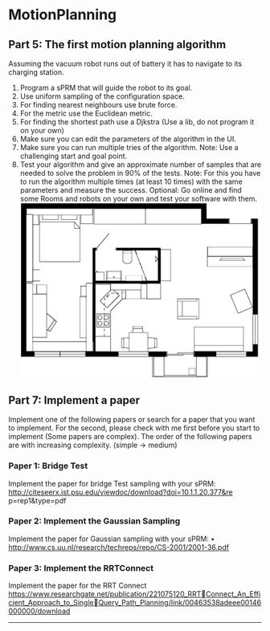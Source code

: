 # MotionPlanning

## Part 5: The first motion planning algorithm

Assuming the vacuum robot runs out of battery it has to navigate to its charging station.
1) Program a sPRM that will guide the robot to its goal.
1) Use uniform sampling of the configuration space.
2) For finding nearest neighbours use brute force.
3) For the metric use the Euclidean metric.
4) For finding the shortest path use a Djkstra (Use a lib, do not program it on your own)
2) Make sure you can edit the parameters of the algorithm in the UI.
3) Make sure you can run multiple tries of the algorithm.
Note: Use a challenging start and goal point.
4) Test your algorithm and give an approximate number of samples that are needed to solve the problem in 
90% of the tests.
Note: For this you have to run the algorithm multiple times (at least 10 times) with the same parameters and measure the success.
Optional:
Go online and find some Rooms and robots on your own and test your software with them.
![alt text](https://raw.githubusercontent.com/escvelo/monorepo/master/motionplanning/images/Room.bmp)


## Part 7: Implement a paper
Implement one of the following papers or search for a paper that you 
want to implement. For the second, please check with me first before 
you start to implement (Some papers are complex).
The order of the following papers are with increasing complexity. 
(simple -> medium)

### Paper 1: Bridge Test
Implement the paper for bridge Test sampling with your sPRM:
http://citeseerx.ist.psu.edu/viewdoc/download?doi=10.1.1.20.377&re
p=rep1&type=pdf

### Paper 2: Implement the Gaussian Sampling
Implement the paper for Gaussian sampling with your sPRM:
• http://www.cs.uu.nl/research/techreps/repo/CS-2001/2001-36.pdf


### Paper 3: Implement the RRTConnect
Implement the paper for the RRT Connect
https://www.researchgate.net/publication/221075120_RRTConnect_An_Efficient_Approach_to_SingleQuery_Path_Planning/link/00463538adeee00146000000/download


---------------------------------------------------------------------------------------------------------------------------------------------------------------------

























